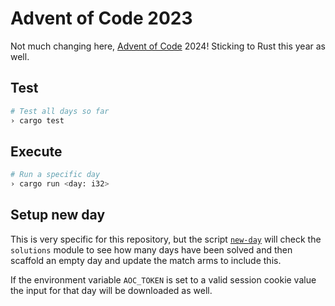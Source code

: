 # Advent of Code 2023

Not much changing here, [Advent of Code](https://adventofcode.com) 2024!
Sticking to Rust this year as well.

## Test

```sh
# Test all days so far
› cargo test
```

## Execute

```sh
# Run a specific day
› cargo run <day: i32>
```

## Setup new day

This is very specific for this repository, but the script [`new-day`](./new-day)
will check the `solutions` module to see how many days have been solved and then
scaffold an empty day and update the match arms to include this.

If the environment variable `AOC_TOKEN` is set to a valid session cookie value
the input for that day will be downloaded as well.
